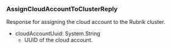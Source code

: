 ### AssignCloudAccountToClusterReply
Response for assigning the cloud account to the Rubrik cluster.

- cloudAccountUuid: System.String
  - UUID of the cloud account.
